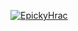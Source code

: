 [![EpickyHrac](https://link.epik.tk/f295acb9-0c85-4ac4-8dce-15af19e81012)](https://epik.tk/?ref=github-repo-banner)